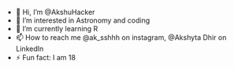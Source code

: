 - 👋 Hi, I’m @AkshuHacker
- 👀 I’m interested in Astronomy and coding
- 🌱 I’m currently learning R
- 📫 How to reach me @ak_sshhh on instagram, @Akshyta Dhir on LinkedIn
- ⚡ Fun fact: I am 18 

<!---
AkshuHacker/AkshuHacker is a ✨ special ✨ repository because its `README.md` (this file) appears on your GitHub profile.
You can click the Preview link to take a look at your changes.
--->
